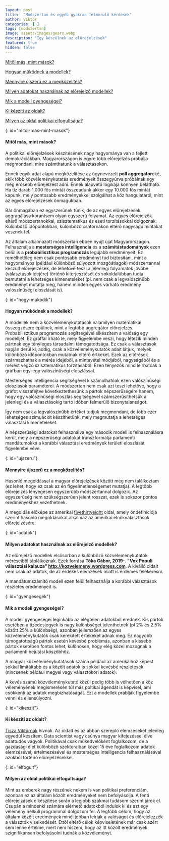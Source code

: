 ```yaml
---
layout: post
title:  "Módszertan és egyéb gyakran felmerülő kérdések"
author: Viktor
categories: [ ]
tags: [módszertan]
image: assets/images/gears.webp
description: "Így készülnek az előrejelzések"
featured: true
hidden: false
---
```


[Mitől más, mint mások?](#mitol-mas-mint-masok)

[Hogyan működnek a modellek?](#hogy-mukodik)

[Mennyire újszerű ez a megközelítés?](#ujszeru)

[Milyen adatokat használnak az előrejelző modellek?](#adatok)

[Mik a modell gyengeségei?](#gyengesegek)

[Ki készíti az oldalt?](#kikeszit)

[Milyen az oldal politikai elfogultsága?](#elfogult)


{: id="mitol-mas-mint-masok"}
#### Mitől más, mint mások?


A politikai előrejelzések készítésének nagy hagyománya van a fejlett demokráciákban. Magyarországon is egyre több előrejelzés próbálja megmondani, mire számthatunk a választásokon. 

Ennek egyik adat alapú megközelítése az úgynevezett **poll aggregator**oké, akik több közvéleménykutatás eredményeit összegyúrva próbálnak egy még erősebb előrejelzést adni. Ennek alapvető logikája könnyen belátható. Ha tíz darab 1.000 fős mintát összeadunk akkor egy 10.000 fős mintát kapunk, mely pontosabb eredményekkel szolgálhat a köz hangulatáról, mint az egyes előrejelzések önmagukban.

Bár önmagában ez egyszerűnek tűnik, de az egyes előrejelzések aggragálása korántsem olyan egyszerű folyamat. Az egyes előrejelzők eltérő módszertanokkal, szisztematikus és eseti torzításokkal dolgoznak. Különböző időpontokban, különböző csatornákon eltérő nagyságú mintákat vesznek fel.

Az általam alkalmazott módszertan ebben nyújt újat Magyarországon. Felhasználja a **mesterséges intelligencia** és a **számítástudományok** ezen belül is a **probabilisztikus programozás** legújabb eredményeit. Ez remélhetőleg nem csak pontosabb eredményt tud biztosítani, mint a hagyományos (például különböző súlyozott mozgóátlagok) módszertannal készült előrejelzések, de lehetővé teszi a jelenlegi folyamatok jövőbe (választások idejére) történő kiterjesztését és sokoldalúbban tudja bemutatni a lehetséges kimeneteleket (pl. nem csak a legvalószínűbb eredményt mutatja meg, hanem minden egyes várható eredmény valószínűségi eloszlását is). 

{: id="hogy-mukodik"}
#### Hogyan működnek a modellek?

A modellek nem a közvéleménykutatások valamilyen matematikai összegzésére épülnek, mint a legtöbb aggregátor előrejelzés. Probabilisztikus programozás segítségével elkészítem a valóság egy modelljét. Ez gráffal írható le, mely figyelembe veszi, hogy létezik minden pártnak egy tényleges társadalmi támogatottsága. Ez csak a választások napján derül ki, addig, csak a közvéleménykutatók adait látjuk, melyek különböző időpontokban mutatnak eltérő értkeket. Ezek az eltérések származhatnak a mérés idejéből, a mintavétel módjából, nagyságából és a mérést végző szisztematikus torzításából. Ezen tényezők mind leírhatóak a gráfban egy-egy valószínűségi eloszlással.

Mesterséges intelligencia segítségével kiszámolhatóak ezen valószínűségi eloszlások paraméterei. A módszertan nem csak azt teszi lehetővé, hogy a gráfot visszafejtve következtethesünk a pártok népszerűségére hanem, hogy egy valószínűségi eloszlás segítségével számszerűsíthetsük a jelenlegi és a választásokig tartó időben felmerülő bizonytalanságot.

Így nem csak a legvalószínűbb értéket tudjuk megmondani, de több ezer lehetséges szimuációt készíthetünk, mely megmutatja a lehetséges választási kimeneteleket. 

A népszerűségi adatokat felhasználva egy második modell is felhasználásra kerül, mely a népszerűségi adatokat transzformálja parlamenti mandátumokká a korábbi választási eredmények területi eloszlását figyelembe véve.

{: id="ujszeru"}
#### Mennyire újszerű ez a megközelítés?

Hasonló megoldással a magyar előrejelzések között még nem találkoztam (ez lehet, hogy ez csak az én figyelmetlenségemet mutatja). A legtöbb előrejelzés lényegesen egyszerűbb módszertannal dolgozik. Az egyszerűség nem szükségszerűen jelent rosszat, ezek is sokszor pontos eredményekhez vezethetnek.

A megoldás előképe az amerikai [fivethirtyeight](https://fivethirtyeight.com/) oldal, amely öndefiníciója szerint hasonló megoldásokat alkalmaz az amerikai elnökválasztások előrejelzésére.

{: id="adatok"}
#### Milyen adatokat használnak az előrejelző modellek?

Az előrejelző modellek elsősorban a különböző közvéleménykutatók méréseiből táplálkoznak. Ezek forrása **Tóka Gábor, 2019-. "Vox Populi választási kalauza" http://kozvelemeny.wordpress.com**. A kiválló oldalt nem csak az adatok, de az érdekes elemzések miatt is érdemes felekeresni.

A mandátumszámító modell ezen felül felhasználja a korábbi választások részletes eredményeit is.

{: id="gyengesegek"}
#### Mik a modell gyengeségei?

A modell gyengeségei leginkább az elégtelen adatokból erednek. Kis pártok esetében a tizedesjegyek is nagy különbséget jelenthetnek (pl 2% és 2.5% között 25% a különbség), azonban jellemzően az egyes közvéleménykutatók csak kerekített értékeket adnak meg. Ez nagyobb támogatottságú pártok esetén kevésbé problémás, azonban a kissebb pártok esetében fontos lehet, különösen, hogy elég közel mozognak a parlamenti bejutási köszöbhöz.

A magyar közvéleménykutatások száma például az amerikaihoz képest sokkal limitáltabb és a közölt adatok is sokkal kevésbé részletesek (nincsenek például megyei vagy választóköri adatok).

A kevés számú közvéleménykutató közül pedig több is vélhetően a köz véleményének megismerésén túl más poltikai ágendát is képvisel, ami csökkenti az adatok megbízhatóságát. Ezt a modellek práblják figyelembe venni és ellensúlyozni.

{: id="kikeszit"}
#### Ki készíti az oldalt?

[Tisza Viktornak](https://www.linkedin.com/in/viktor-tisza-5309b28/) hívnak. Az oldalt és az abban szereplő elemzéseket jelenleg egyedül készítem. Data scientist vagy csúnya magyar kifejezéssel élve adattudós vagyok. Politikával csak műkedvelőként foglalkozom, de a gazdasági élet különböző szektoraiban közel 15 éve foglalkozom adatok elemzésével, értelmezésével és mesterséges intelligencia felhasználásával azokból történő előrejelzésekkel.

{: id="elfogult"}
#### Milyen az oldal politikai elfogultsága?

Mint az emberek nagy részének nekem is van politikai preferenciám, azonban ez az általam közölt eredményeket nem befolyásolja. A fenti előrejelzásek elkészítése során a legjobb szakmai tudásom szerint járok el. Csupán a mindenki számára elérhető adatokból indulok ki és azt egy vélemény nélküli programmal dolgozom fel. A legfőbb célom, hogy az általam közölt eredmények minél jobban leírják a valóságot és előrejelezzék a választók viselkedését. Ettől eltérő célok képviseletének már csak azért sem lenne értelme, mert nem hiszem, hogy az itt közölt eredmények szignifikánsan befolyásolni tudnák a közvéleményt.

<br>